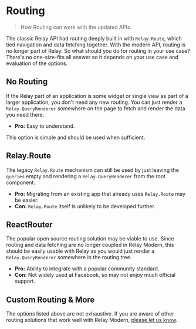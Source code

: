 # Routing

> How Routing can work with the updated APIs.

The classic Relay API had routing deeply built in with `Relay.Route`, which tied navigation and data fetching together. With the modern API, routing is no longer part of Relay. So what should you do for routing in your use case? There's no one-size-fits all answer so it depends on your use case and evaluation of the options.

## No Routing

If the Relay part of an application is some widget or single view as part of a larger application, you don't need any new routing. You can just render a `Relay.QueryRenderer` somewhere on the page to fetch and render the data you need there.

- **Pro:** Easy to understand.

This option is simple and should be used when sufficient.

## Relay.Route

The legacy `Relay.Route` mechanism can still be used by just leaving the `queries` empty and rendering a `Relay.QueryRenderer` from the root component.

- **Pro:** Migrating from an existing app that already uses `Relay.Route` may be easier.
- **Con:** `Relay.Route` itself is unlikely to be developed further.

## ReactRouter

The popular open source routing solution may be viable to use. Since routing and data fetching are no longer coupled in Relay Modern, this should be easily usable with Relay as you would just render a `Relay.QueryRenderer` somewhere in the routing tree.

- **Pro:** Ability to integrate with a popular community standard.
- **Con:** Not widely used at Facebook, so may not enjoy much official support.

## Custom Routing & More

The options listed above are not exhaustive. If you are aware of other routing solutions that work well with Relay Modern, [please let us know](https://github.com/facebook/relay/issues/new).
